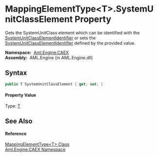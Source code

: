 MappingElementType&lt;T>.SystemUnitClassElement Property
========================================================
Gets the SystemUnitClass element which can be identified with the [SystemUnitClassElementIdentifier][1] or sets the [SystemUnitClassElementIdentifier][1] defined by the provided value.

  **Namespace:**  [Aml.Engine.CAEX][2]  
  **Assembly:**  AML.Engine (in AML.Engine.dll)

Syntax
------

```csharp
public T SystemUnitClassElement { get; set; }
```

#### Property Value
Type: [T][3]

See Also
--------

#### Reference
[MappingElementType&lt;T> Class][3]  
[Aml.Engine.CAEX Namespace][2]  

[1]: SystemUnitClassElementIdentifier.md
[2]: ../README.md
[3]: README.md
[4]: https://www.automationml.org
[5]: ../../icons/logoShade.png